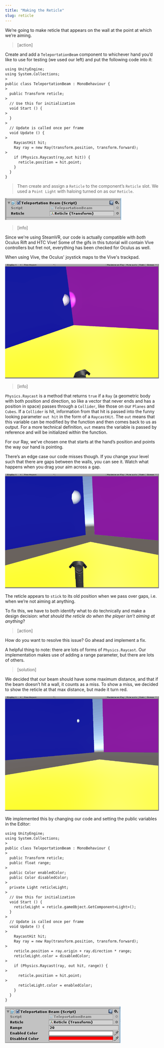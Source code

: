 ```yaml
---
title: "Making the Reticle"
slug: reticle
---
```


We’re going to make reticle that appears on the wall at the point at which we’re aiming.

> [action]
>
Create and add a `TeleportationBeam` component to whichever hand you’d like to use for testing (we used our left) and put the following code into it:
>
```
using UnityEngine;
using System.Collections;
>
public class TeleportationBeam : MonoBehaviour {
>
  public Transform reticle;
>
  // Use this for initialization
  void Start () {
>
  }
>
  // Update is called once per frame
  void Update () {
>
    RaycastHit hit;
    Ray ray = new Ray(transform.position, transform.forward);
>
    if (Physics.Raycast(ray,out hit)) {
      reticle.position = hit.point;
    }
  }
}
```
>
>Then create and assign a `Reticle` to the component’s `Reticle` slot. We used a `Point Light` with haloing turned on as our `Reticle`.
>
![The reticle is in the slot](../media/image111.png)

<!-- TODO: Update gif with Oculus controllers -->

> [info]
>
Since we're using SteamVR, our code is actually compatible with _both_ Oculus Rift and HTC Vive! Some of the gifs in this tutorial will contain Vive controllers but fret not, everything has been checked for Oculus as well.
>
When using Vive, the Oculus' joystick maps to the Vive's trackpad.

![The reticle moves around with our pointer](../media/image42.gif)

> [info]
>
`Physics.Raycast` is a method that returns `true` if a `Ray` (a geometric body with both position and direction, so like a vector that never ends and has a position in space) passes through a `Collider`, like those on our `Planes` and `Cubes`. If a `Collider` is hit, information from that hit is passed into the funny looking parameter `out hit` in the form of a `RaycastHit`. The `out` means that this variable can be modified by the function and then comes back to us as output. For a more technical definition, `out` means the variable is passed by reference and will be initialized within the function.

For our Ray, we’ve chosen one that starts at the hand’s position and points the way our hand is pointing.

There’s an edge case our code misses though. If you change your level such that there are gaps between the walls, you can see it. Watch what happens when you drag your aim across a gap.

<!-- TODO: Update gif with Oculus controllers -->

![The reticle has a few issues](../media/image100.gif)

The reticle appears to `stick` to its old position when we pass over gaps, i.e. when we’re not aiming at anything.

To fix this, we have to both identify what to do technically and make a design decision: _what should the reticle do when the player isn’t aiming at anything_?

> [action]
>
How do you want to resolve this issue? Go ahead and implement a fix.
>
A helpful thing to note: there are lots of forms of `Physics.Raycast`. Our implementation makes use of adding a range parameter, but there are lots of others.

<!-- -->

> [solution]
>
We decided that our beam should have some maximum distance, and that if the beam doesn’t hit a wall, it counts as a miss. To show a miss, we decided to show the reticle at that max distance, but made it turn red.
>
<!-- TODO: Update gif with Oculus controllers -->
>
![](../media/image97.gif)
>
We implemented this by changing our code and setting the public variables in the Editor:
>
```
using UnityEngine;
using System.Collections;
>
public class TeleportationBeam : MonoBehaviour {
>
  public Transform reticle;
  public float range;
>
  public Color enabledColor;
  public Color disabledColor;
>
  private Light reticleLight;
>
  // Use this for initialization
  void Start () {
    reticleLight = reticle.gameObject.GetComponent<Light>();
  }
>
  // Update is called once per frame
  void Update () {
>
    RaycastHit hit;
    Ray ray = new Ray(transform.position, transform.forward);
>
    reticle.position = ray.origin + ray.direction * range;
    reticleLight.color = disabledColor;
>
    if (Physics.Raycast(ray, out hit, range)) {
>
      reticle.position = hit.point;
>
      reticleLight.color = enabledColor;
    }
  }
}
```
>
![](../media/image95.png)
